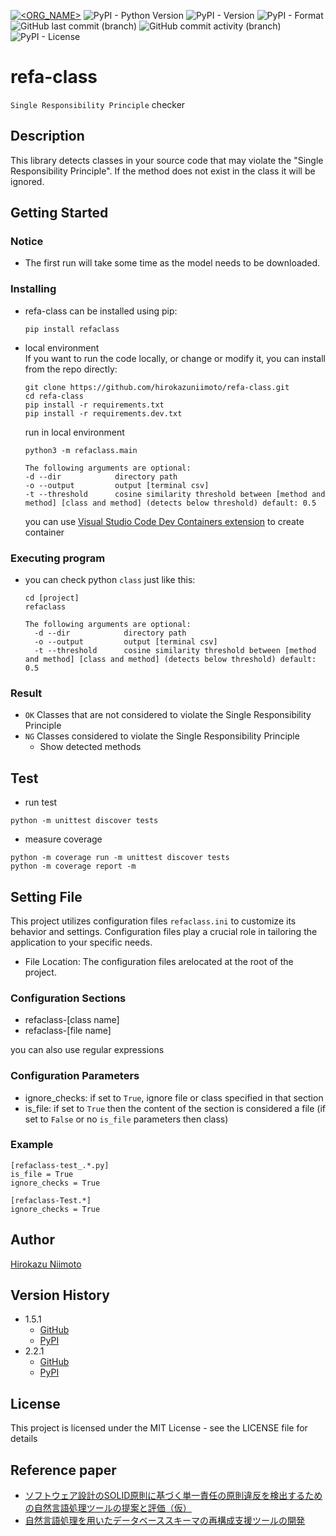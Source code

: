 [![<ORG_NAME>](https://circleci.com/gh/hirokazuniimoto/refa-class.svg?style=svg)](https://app.circleci.com/pipelines/github/hirokazuniimoto/refa-class)
![PyPI - Python Version](https://img.shields.io/pypi/pyversions/refaclass)
![PyPI - Version](https://img.shields.io/pypi/v/refaclass)
![PyPI - Format](https://img.shields.io/pypi/format/refaclass)
![GitHub last commit (branch)](https://img.shields.io/github/last-commit/hirokazuniimoto/refa-class/main)
![GitHub commit activity (branch)](https://img.shields.io/github/commit-activity/t/hirokazuniimoto/refa-class)
![PyPI - License](https://img.shields.io/pypi/l/refaclass)



# refa-class

`Single Responsibility Principle` checker

## Description

This library detects classes in your source code that may violate the "Single Responsibility Principle". If the method does not exist in the class it will be ignored.

## Getting Started

### Notice
* The first run will take some time as the model needs to be downloaded.

### Installing
* refa-class can be installed using pip:
    ```
    pip install refaclass
    ```

* local environment  
  If you want to run the code locally, or change or modify it, you can install from the repo directly:
  ```
  git clone https://github.com/hirokazuniimoto/refa-class.git  
  cd refa-class  
  pip install -r requirements.txt
  pip install -r requirements.dev.txt
  ```

  run in local environment
  
  ```
  python3 -m refaclass.main

  The following arguments are optional:
  -d --dir            directory path
  -o --output         output [terminal csv]
  -t --threshold      cosine similarity threshold between [method and method] [class and method] (detects below threshold) default: 0.5
  ```

  you can use [Visual Studio Code Dev Containers extension](https://code.visualstudio.com/docs/remote/containers) to create container

### Executing program

* you can check python `class` just like this:

  ```
  cd [project]
  refaclass

  The following arguments are optional:
    -d --dir            directory path
    -o --output         output [terminal csv]
    -t --threshold      cosine similarity threshold between [method and method] [class and method] (detects below threshold) default: 0.5
  ```

### Result

* `OK` Classes that are not considered to violate the Single Responsibility Principle
* `NG` Classes considered to violate the Single Responsibility Principle
  * Show detected methods

## Test

* run test
```
python -m unittest discover tests
```
* measure coverage
```
python -m coverage run -m unittest discover tests
python -m coverage report -m
```

## Setting File
This project utilizes configuration files `refaclass.ini` to customize its behavior and settings. Configuration files play a crucial role in tailoring the application to your specific needs. 

* File Location: The configuration files arelocated at the root of the project.

### Configuration Sections
* refaclass-[class name]
* refaclass-[file name]

you can also use regular expressions

### Configuration Parameters
* ignore_checks: if set to `True`,  ignore file or class specified in that section
* is_file: if set to `True` then the content of the section is considered a file (if set to `False` or no `is_file` parameters then class)

### Example
```
[refaclass-test_.*.py]
is_file = True
ignore_checks = True

[refaclass-Test.*]
ignore_checks = True
```

## Author
[Hirokazu Niimoto](https://github.com/hirokazuniimoto)

## Version History

* 1.5.1
    * [GitHub](https://github.com/hirokazuniimoto/refa-class/releases/tag/1.5.1)
    * [PyPI](https://pypi.org/project/refaclass/1.5.1/)
* 2.2.1
    * [GitHub](https://github.com/hirokazuniimoto/refa-class/releases/tag/2.1.0)
    * [PyPI](https://pypi.org/project/refaclass/2.2.1/)

## License

This project is licensed under the MIT License - see the LICENSE file for details

## Reference paper
* [ソフトウェア設計のSOLID原則に基づく単一責任の原則違反を検出するための自然言語処理ツールの提案と評価（仮）]()
* [自然言語処理を用いたデータベーススキーマの再構成支援ツールの開発](https://www.jstage.jst.go.jp/article/jssst/39/2/39_2_29/_pdf/-char/ja)

